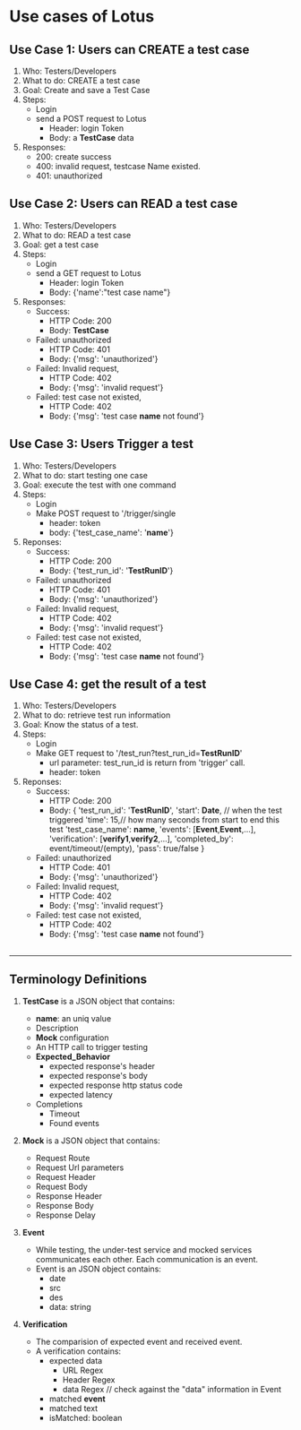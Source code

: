 # Use cases of Lotus

## Use Case 1: Users can CREATE a test case
1. Who: Testers/Developers 
2. What to do: CREATE a test case
3. Goal: Create and save a Test Case
4. Steps: 
    - Login
    - send a POST request to Lotus
        - Header: login Token
        - Body: a **TestCase** data
5. Responses:
    - 200: create success
    - 400: invalid request, testcase Name existed.
    - 401: unauthorized

## Use Case 2: Users can READ a test case
1. Who: Testers/Developers 
2. What to do: READ a test case
3. Goal: get a test case
4. Steps: 
    - Login
    - send a GET request to Lotus
        - Header: login Token
        - Body: {'name':"test case name"}
5. Responses:
    - Success:
        - HTTP Code: 200
        - Body: **TestCase**
    - Failed: unauthorized
        - HTTP Code: 401
        - Body: {'msg': 'unauthorized'}
    - Failed: Invalid request,
        - HTTP Code: 402
        - Body: {'msg': 'invalid request'}
    - Failed: test case not existed,
        - HTTP Code: 402
        - Body: {'msg': 'test case **name** not found'}


## Use Case 3: Users Trigger a test
1. Who: Testers/Developers 
2. What to do: start testing one case
3. Goal: execute the test with one command
4. Steps: 
    - Login
    - Make POST request to '/trigger/single
        - header: token
        - body: {'test_case_name': '**name**'}
5. Reponses:
    - Success:
        - HTTP Code: 200
        - Body: {'test_run_id': '**TestRunID**'}
    - Failed: unauthorized
        - HTTP Code: 401
        - Body: {'msg': 'unauthorized'}
    - Failed: Invalid request,
        - HTTP Code: 402
        - Body: {'msg': 'invalid request'}
    - Failed: test case not existed,
        - HTTP Code: 402
        - Body: {'msg': 'test case **name** not found'}


## Use Case 4: get the result of a test
1. Who: Testers/Developers 
2. What to do: retrieve test run information
3. Goal: Know the status of a test. 
4. Steps:
    - Login
    - Make GET request to '/test_run?test_run_id=**TestRunID**'
        - url parameter: test_run_id is return from 'trigger' call.
        - header: token
5. Reponses:
    - Success:
        - HTTP Code: 200
        - Body: {
            'test_run_id': '**TestRunID**',
            'start': **Date**, // when the test triggered
            'time': 15,// how many seconds from start to end this test
            'test_case_name': **name**,
            'events': [**Event**,**Event**,...],
            'verification': [**verify1**,**verify2**,...],
            'completed_by': event/timeout/(empty),
            'pass': true/false
        }
    - Failed: unauthorized
        - HTTP Code: 401
        - Body: {'msg': 'unauthorized'}
    - Failed: Invalid request,
        - HTTP Code: 402
        - Body: {'msg': 'invalid request'}
    - Failed: test case not existed,
        - HTTP Code: 402
        - Body: {'msg': 'test case **name** not found'}

##
--------------------------
## Terminology Definitions
1. **TestCase** is a JSON object that contains:
    - **name**: an uniq value 
    - Description
    - **Mock** configuration
    - An HTTP call to trigger testing
    - **Expected_Behavior**
        - expected response's header 
        - expected response's body
        - expected response http status code
        - expected latency
    - Completions
        - Timeout
        - Found events

2. **Mock** is a JSON object that contains:
    - Request Route
    - Request Url parameters
    - Request Header
    - Request Body
    - Response Header
    - Response Body
    - Response Delay

3. **Event** 
    - While testing, the under-test service and mocked services communicates each other. Each communication is an event.
    - Event is an JSON object contains:
        - date
        - src
        - des
        - data: string

4. **Verification**
    - The comparision of expected event and received event. 
    - A verification contains: 
        - expected data
            - URL Regex
            - Header Regex
            - data Regex // check against the "data" information in Event
        - matched **event**
        - matched text
        - isMatched: boolean
##